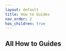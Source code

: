 ```yaml
---
layout: default
title: How to Guides
nav_order: 2
has_children: true
---
```


All How to Guides
---
